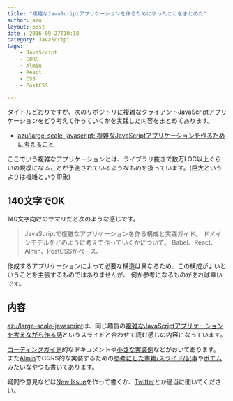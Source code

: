 ```yaml
---
title: "複雑なJavaScriptアプリケーションを作るためにやったことをまとめた"
author: azu
layout: post
date : 2016-09-27T10:18
category: JavaScript
tags:
    - JavaScript
    - CQRS
    - Almin
    - React
    - CSS
    - PostCSS

---
```


タイトルどおりですが、次のリポジトリに複雑なクライアントJavaScriptアプリケーションをどう考えて作っていくかを実践した内容をまとめてあります。

- [azu/large-scale-javascript: 複雑なJavaScriptアプリケーションを作るために考えること](https://github.com/azu/large-scale-javascript "azu/large-scale-javascript: 複雑なJavaScriptアプリケーションを作るために考えること")

ここでいう複雑なアプリケーションとは、ライブラリ抜きで数万LOC以上ぐらいの規模になることが予測されているようなものを扱っています。(巨大というよりは複雑という印象)

## 140文字でOK

140文字向けのサマリだと次のような感じです。

> JavaScriptで複雑なアプリケーションを作る構成と実践ガイド。
> ドメインモデルをどのように考えて作っていくかについて。
> Babel、React、Almin、PostCSSがベース。

作成するアプリケーションによって必要な構造は異なるため、この構成がよいということを主張するものではありませんが、 何か参考になるものがあれば幸いです。

## 内容

[azu/large-scale-javascript](https://github.com/azu/large-scale-javascript "azu/large-scale-javascript")は、同じ趣旨の[複雑なJavaScriptアプリケーションを考えながら作る話](https://azu.github.io//slide/2016/react-meetup/large-scale-javascript.html "複雑なJavaScriptアプリケーションを考えながら作る話")というスライドと合わせて読む感じの内容になっています。

[コーディングガイド](./docs)的なドキュメントや[小さな実装例](https://github.com/azu/presentation-annotator "azu/presentation-annotator: viewing presentation and annotate.")などがおいてあります。
また[Almin](https://github.com/almin/almin "Almin")でCQRS的な実装するための[参考にした書籍/スライド/記事](https://github.com/azu/large-scale-javascript/blob/master/refs.md)や[ポエム](https://github.com/azu/large-scale-javascript)みたいなやつも書いてあります。

疑問や意見などは[New Issue](https://github.com/azu/large-scale-javascript/issues/new)を作って書くか、[Twitter](https://twitter.com/azu_re)とか適当に聞いてください。
